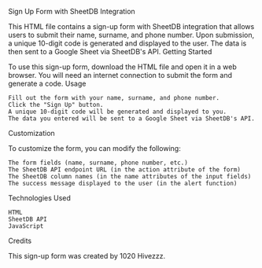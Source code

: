 Sign Up Form with SheetDB Integration

This HTML file contains a sign-up form with SheetDB integration that allows users to submit their name, surname, and phone number. Upon submission, a unique 10-digit code is generated and displayed to the user. The data is then sent to a Google Sheet via SheetDB's API.
Getting Started

To use this sign-up form, download the HTML file and open it in a web browser. You will need an internet connection to submit the form and generate a code.
Usage

    Fill out the form with your name, surname, and phone number.
    Click the "Sign Up" button.
    A unique 10-digit code will be generated and displayed to you.
    The data you entered will be sent to a Google Sheet via SheetDB's API.

Customization

To customize the form, you can modify the following:

    The form fields (name, surname, phone number, etc.)
    The SheetDB API endpoint URL (in the action attribute of the form)
    The SheetDB column names (in the name attributes of the input fields)
    The success message displayed to the user (in the alert function)

Technologies Used

    HTML
    SheetDB API
    JavaScript

Credits

This sign-up form was created by 1020 Hivezzz.

